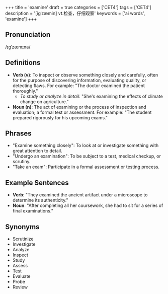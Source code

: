 +++
title = 'examine'
draft = true
categories = ['CET4']
tags = ['CET4']
description = '[igˈzæmin] vt.检查，仔细观察'
keywords = ['ai words', 'examine']
+++

## Pronunciation
/ɪɡˈzæmɪna/

## Definitions
- **Verb (v)**: To inspect or observe something closely and carefully, often for the purpose of discovering information, evaluating quality, or detecting flaws. For example: "The doctor examined the patient thoroughly."
  - _To study or analyze in detail_: "She's examining the effects of climate change on agriculture."
- **Noun (n)**: The act of examining or the process of inspection and evaluation; a formal test or assessment. For example: "The student prepared rigorously for his upcoming exams."

## Phrases
- "Examine something closely": To look at or investigate something with great attention to detail.
- "Undergo an examination": To be subject to a test, medical checkup, or scrutiny.
- "Take an exam": Participate in a formal assessment or testing process.

## Example Sentences
- **Verb**: "They examined the ancient artifact under a microscope to determine its authenticity."
- **Noun**: "After completing all her coursework, she had to sit for a series of final examinations."

## Synonyms
- Scrutinize
- Investigate
- Analyze
- Inspect
- Study
- Assess
- Test
- Evaluate
- Probe
- Review
